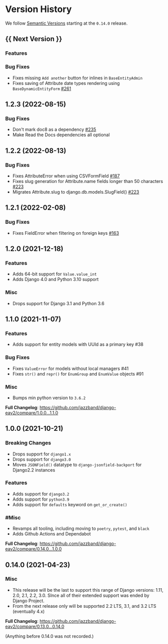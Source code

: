 # Version History

We follow [Semantic Versions](https://semver.org/) starting at the `0.14.0` release.

## {{ Next Version }}

### Features

### Bug Fixes

- Fixes missing `Add another` button for inlines in `BaseEntityAdmin`
- Fixes saving of Attribute date types rendering using `BaseDynamicEntityForm` [#261](https://github.com/jazzband/django-eav2/issues/261)

## 1.2.3 (2022-08-15)

### Bug Fixes

- Don't mark doc8 as a dependency [#235](https://github.com/jazzband/django-eav2/issues/235)
- Make Read the Docs dependencies all optional

## 1.2.2 (2022-08-13)
### Bug Fixes

- Fixes AttributeError when using CSVFormField [#187](https://github.com/jazzband/django-eav2/issues/187)
- Fixes slug generation for Attribute.name fields longer than 50 characters [#223](https://github.com/jazzband/django-eav2/issues/223)
- Migrates Attribute.slug to django.db.models.SlugField() [#223](https://github.com/jazzband/django-eav2/issues/223)

## 1.2.1 (2022-02-08)
### Bug Fixes

- Fixes FieldError when filtering on foreign keys [#163](https://github.com/jazzband/django-eav2/issues/163)

## 1.2.0 (2021-12-18)

### Features

- Adds 64-bit support for `Value.value_int`
- Adds Django 4.0 and Python 3.10 support

### Misc

- Drops support for Django 3.1 and Python 3.6

## 1.1.0 (2021-11-07)

### Features

- Adds support for entity models with UUId as a primary key #38

### Bug Fixes

- Fixes `ValueError` for models without local managers #41
- Fixes `str()` and `repr()` for `EnumGroup` and `EnumValue` objects #91

### Misc

- Bumps min python version to `3.6.2`

**Full Changelog**: https://github.com/jazzband/django-eav2/compare/1.0.0...1.1.0

## 1.0.0 (2021-10-21)

### Breaking Changes

- Drops support for `django1.x`
- Drops support for `django3.0`
- Moves `JSONField()` datatype to `django-jsonfield-backport` for Django2.2 instances

### Features

- Adds support for `django3.2`
- Adds support for `python3.9`
- Adds support for `defaults` keyword on `get_or_create()`

### #Misc

- Revamps all tooling, including moving to `poetry`, `pytest`, and `black`
- Adds Github Actions and Dependabot

**Full Changelog**: https://github.com/jazzband/django-eav2/compare/0.14.0...1.0.0

## 0.14.0 (2021-04-23)

### Misc

- This release will be the last to support this range of Django versions: 1.11, 2.0, 2.1, 2.2, 3.0. SInce all of their extended support was ended by Django Project.
- From the next release only will be supported 2.2 LTS, 3.1, and 3.2 LTS (eventually 4.x)

**Full Changelog**: https://github.com/jazzband/django-eav2/compare/0.13.0...0.14.0

(Anything before 0.14.0 was not recorded.)
